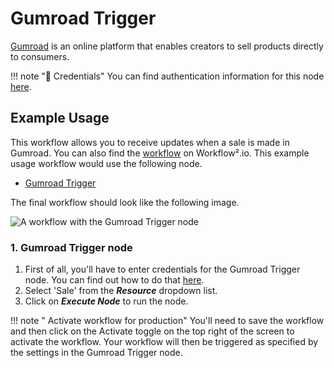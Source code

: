 # Gumroad Trigger

[Gumroad](https://gumroad.com) is an online platform that enables creators to sell products directly to consumers.

!!! note "🔑 Credentials"
    You can find authentication information for this node [here](/workflow/integrations/credentials/gumroad/).


## Example Usage

This workflow allows you to receive updates when a sale is made in Gumroad. You can also find the [workflow](https://n8n.io/workflows/650) on Workflow².io. This example usage workflow would use the following node.
- [Gumroad Trigger]()

The final workflow should look like the following image.

![A workflow with the Gumroad Trigger node](/_images/integrations/trigger-nodes/gumroadtrigger/workflow.png)

### 1. Gumroad Trigger node

1. First of all, you'll have to enter credentials for the Gumroad Trigger node. You can find out how to do that [here](/workflow/integrations/credentials/gumroad/).
2. Select 'Sale' from the ***Resource*** dropdown list.
3. Click on ***Execute Node*** to run the node.

!!! note " Activate workflow for production"
    You'll need to save the workflow and then click on the Activate toggle on the top right of the screen to activate the workflow. Your workflow will then be triggered as specified by the settings in the Gumroad Trigger node.

